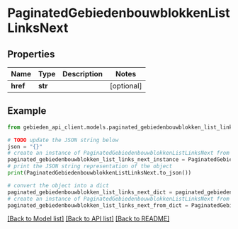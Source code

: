 # PaginatedGebiedenbouwblokkenListLinksNext


## Properties

Name | Type | Description | Notes
------------ | ------------- | ------------- | -------------
**href** | **str** |  | [optional] 

## Example

```python
from gebieden_api_client.models.paginated_gebiedenbouwblokken_list_links_next import PaginatedGebiedenbouwblokkenListLinksNext

# TODO update the JSON string below
json = "{}"
# create an instance of PaginatedGebiedenbouwblokkenListLinksNext from a JSON string
paginated_gebiedenbouwblokken_list_links_next_instance = PaginatedGebiedenbouwblokkenListLinksNext.from_json(json)
# print the JSON string representation of the object
print(PaginatedGebiedenbouwblokkenListLinksNext.to_json())

# convert the object into a dict
paginated_gebiedenbouwblokken_list_links_next_dict = paginated_gebiedenbouwblokken_list_links_next_instance.to_dict()
# create an instance of PaginatedGebiedenbouwblokkenListLinksNext from a dict
paginated_gebiedenbouwblokken_list_links_next_from_dict = PaginatedGebiedenbouwblokkenListLinksNext.from_dict(paginated_gebiedenbouwblokken_list_links_next_dict)
```
[[Back to Model list]](../README.md#documentation-for-models) [[Back to API list]](../README.md#documentation-for-api-endpoints) [[Back to README]](../README.md)


